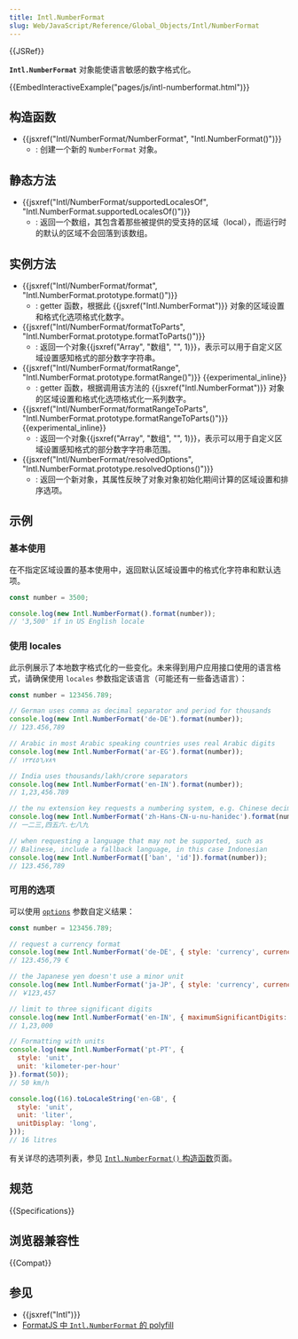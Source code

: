 ```yaml
---
title: Intl.NumberFormat
slug: Web/JavaScript/Reference/Global_Objects/Intl/NumberFormat
---
```


{{JSRef}}

**`Intl.NumberFormat`** 对象能使语言敏感的数字格式化。

{{EmbedInteractiveExample("pages/js/intl-numberformat.html")}}

## 构造函数

- {{jsxref("Intl/NumberFormat/NumberFormat", "Intl.NumberFormat()")}}
  - : 创建一个新的 `NumberFormat` 对象。

## 静态方法

- {{jsxref("Intl/NumberFormat/supportedLocalesOf", "Intl.NumberFormat.supportedLocalesOf()")}}
  - : 返回一个数组，其包含着那些被提供的受支持的区域（local），而运行时的默认的区域不会回落到该数组。

## 实例方法

- {{jsxref("Intl/NumberFormat/format", "Intl.NumberFormat.prototype.format()")}}
  - : getter 函数，根据此 {{jsxref("Intl.NumberFormat")}} 对象的区域设置和格式化选项格式化数字。
- {{jsxref("Intl/NumberFormat/formatToParts", "Intl.NumberFormat.prototype.formatToParts()")}}
  - : 返回一个对象{{jsxref("Array", "数组", "", 1)}}，表示可以用于自定义区域设置感知格式的部分数字字符串。
- {{jsxref("Intl/NumberFormat/formatRange", "Intl.NumberFormat.prototype.formatRange()")}} {{experimental_inline}}
  - : getter 函数，根据调用该方法的 {{jsxref("Intl.NumberFormat")}} 对象的区域设置和格式化选项格式化一系列数字。
- {{jsxref("Intl/NumberFormat/formatRangeToParts", "Intl.NumberFormat.prototype.formatRangeToParts()")}} {{experimental_inline}}
  - : 返回一个对象{{jsxref("Array", "数组", "", 1)}}，表示可以用于自定义区域设置感知格式的部分数字字符串范围。
- {{jsxref("Intl/NumberFormat/resolvedOptions", "Intl.NumberFormat.prototype.resolvedOptions()")}}
  - : 返回一个新对象，其属性反映了对象对象初始化期间计算的区域设置和排序选项。

## 示例

### 基本使用

在不指定区域设置的基本使用中，返回默认区域设置中的格式化字符串和默认选项。

```js
const number = 3500;

console.log(new Intl.NumberFormat().format(number));
// '3,500' if in US English locale
```

### 使用 locales

此示例展示了本地数字格式化的一些变化。未来得到用户应用接口使用的语言格式，请确保使用 `locales` 参数指定该语言（可能还有一些备选语言）：

```js
const number = 123456.789;

// German uses comma as decimal separator and period for thousands
console.log(new Intl.NumberFormat('de-DE').format(number));
// 123.456,789

// Arabic in most Arabic speaking countries uses real Arabic digits
console.log(new Intl.NumberFormat('ar-EG').format(number));
// ١٢٣٤٥٦٫٧٨٩

// India uses thousands/lakh/crore separators
console.log(new Intl.NumberFormat('en-IN').format(number));
// 1,23,456.789

// the nu extension key requests a numbering system, e.g. Chinese decimal
console.log(new Intl.NumberFormat('zh-Hans-CN-u-nu-hanidec').format(number));
// 一二三,四五六.七八九

// when requesting a language that may not be supported, such as
// Balinese, include a fallback language, in this case Indonesian
console.log(new Intl.NumberFormat(['ban', 'id']).format(number));
// 123.456,789
```

### 可用的选项

可以使用 [`options`](/zh-CN/docs/Web/JavaScript/Reference/Global_Objects/Intl/NumberFormat/NumberFormat#options) 参数自定义结果：

```js
const number = 123456.789;

// request a currency format
console.log(new Intl.NumberFormat('de-DE', { style: 'currency', currency: 'EUR' }).format(number));
// 123.456,79 €

// the Japanese yen doesn't use a minor unit
console.log(new Intl.NumberFormat('ja-JP', { style: 'currency', currency: 'JPY' }).format(number));
// ￥123,457

// limit to three significant digits
console.log(new Intl.NumberFormat('en-IN', { maximumSignificantDigits: 3 }).format(number));
// 1,23,000

// Formatting with units
console.log(new Intl.NumberFormat('pt-PT', {
  style: 'unit',
  unit: 'kilometer-per-hour'
}).format(50));
// 50 km/h

console.log((16).toLocaleString('en-GB', {
  style: 'unit',
  unit: 'liter',
  unitDisplay: 'long',
}));
// 16 litres
```

有关详尽的选项列表，参见 [`Intl.NumberFormat()` 构造函数](/zh-CN/docs/Web/JavaScript/Reference/Global_Objects/Intl/NumberFormat/NumberFormat#options)页面。

## 规范

{{Specifications}}

## 浏览器兼容性

{{Compat}}

## 参见

- {{jsxref("Intl")}}
- [FormatJS 中 `Intl.NumberFormat` 的 polyfill](https://formatjs.io/docs/polyfills/intl-numberformat/)
